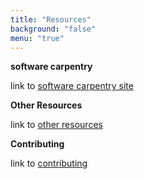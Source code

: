 ```yaml
---
title: "Resources"
background: "false"
menu: "true"
---
```


**software carpentry**

link to [software carpentry site](https://icomse.github.io/example-template)

**Other Resources**

link to [other resources](/icomse-V4/other-resources)

**Contributing**

link to [contributing](/icomse-V4/contributing)